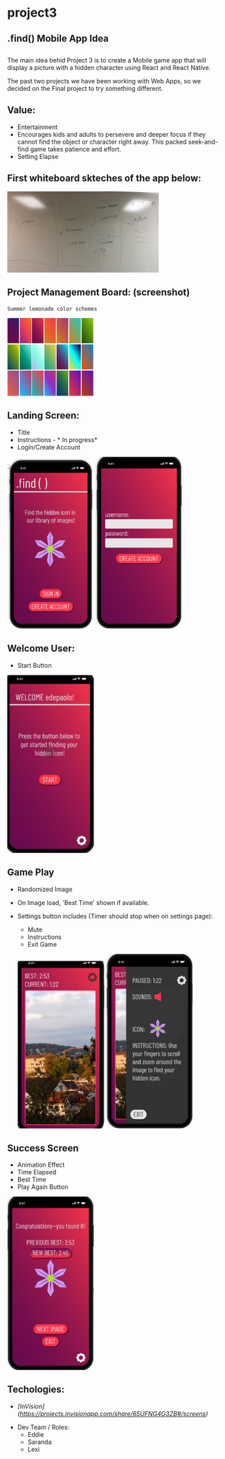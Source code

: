 # project3

## .find() Mobile App Idea <h2>

The main idea behid Project 3 is to create a Mobile game app that will display a picture with a hidden character using React and React Native.

The past two projects we have been working with Web Apps, so we decided on the Final project to try something different.

## Value:
* Entertainment
* Encourages kids and adults to persevere and deeper focus if they cannot find the object or character right away. This packed seek-and-find game takes patience and effort.
* Setting Elapse 


## First whiteboard skteches of the app below: 

<img src="images/sketch.jpg" width="350">



## Project Management Board: (screenshot)
    Summer lemonade color schemes

<img src="images/gardients.png" width="200">



## Landing Screen:
* Title
* Instructions - * In progress* 
* Login/Create Account

<img src="images/welcome.png" width="200">  <img src="images/create.png" width="200"> 

## Welcome User:
* Start Button

<img src="images/Start.png" width="200"> 

## Game Play
* Randomized Image 
* On Image load, 'Best Time' shown if available. 
* Settings button includes (Timer should stop when on settings page): 
    - Mute
    - Instructions
    - Exit Game
   
    
  <img src="images/play.png" width="200">  <img src="images/Settings.png" width="200"> 


## Success Screen
* Animation Effect
* Time Elapsed
* Best Time
* Play Again Button

<img src="images/Win.png" width="200"> 



















## Techologies:

- _[InVision] (https://projects.invisionapp.com/share/65UFNG4G3ZB#/screens)_





* Dev Team / Roles: 
   * Eddie
   * Saranda
   * Lexi
